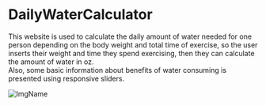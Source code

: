 # DailyWaterCalculator
This website is used to calculate the daily amount of water needed for one person depending on the body weight and total time of exercise, so the user inserts their weight and time they spend exercising, then they can calculate the amount of water in oz.  
Also, some basic information about benefits of water consuming is presented using responsive sliders. 

![ImgName](https://github.com/uendicode/DailyWaterCalculator/tree/master/images)

